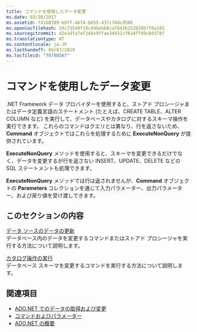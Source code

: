 ```yaml
---
title: コマンドを使用したデータ変更
ms.date: 03/30/2017
ms.assetid: f4160389-b9ff-4b74-b655-437c76dcd586
ms.openlocfilehash: 34c73549f18cd4bebb8caf842b252828b7f0a185
ms.sourcegitcommit: d2e1dfa7ef2d4e9ffae3d431cf6a4ffd9c8d378f
ms.translationtype: HT
ms.contentlocale: ja-JP
ms.lasthandoff: 09/07/2019
ms.locfileid: "70780567"
---
```

# <a name="using-commands-to-modify-data"></a>コマンドを使用したデータ変更
.NET Framework データ プロバイダーを使用すると、ストアド プロシージャまたはデータ定義言語のステートメント (たとえば、CREATE TABLE、ALTER COLUMN など) を実行して、データベースやカタログに対するスキーマ操作を実行できます。 これらのコマンドはクエリとは異なり、行を返さないため、**Command** オブジェクトではこれらを処理するために **ExecuteNonQuery** が提供されています。  
  
 **ExecuteNonQuery** メソッドを使用すると、スキーマを変更できるだけでなく、データを変更するが行を返さない INSERT、UPDATE、DELETE などの SQL ステートメントも処理できます。  
  
 **ExecuteNonQuery** メソッドでは行は返されませんが、**Command** オブジェクトの **Parameters** コレクションを通じて入力パラメーター、出力パラメーター、および戻り値を受け渡しできます。  
  
## <a name="in-this-section"></a>このセクションの内容  
 [データ ソースのデータの更新](updating-data-in-a-data-source.md)  
 データベース内のデータを変更するコマンドまたはストアド プロシージャを実行する方法について説明します。  
  
 [カタログ操作の実行](performing-catalog-operations.md)  
 データベース スキーマを変更するコマンドを実行する方法について説明します。  
  
## <a name="see-also"></a>関連項目

- [ADO.NET でのデータの取得および変更](retrieving-and-modifying-data.md)
- [コマンドおよびパラメーター](commands-and-parameters.md)
- [ADO.NET の概要](ado-net-overview.md)
